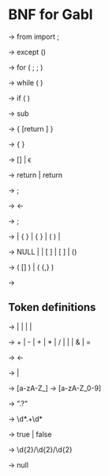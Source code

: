 # BNF for Gabl

<import> -> from <name> import <name>;

<except> -> except (<name>) <block>

<for-loop> -> for (<type-pair> ; <stmt> ; <stmt>) <block>

<while-loop> -> while ( <stmt> ) <block>

<if-stmt> -> if ( <stmt> ) <block>

<submodule> -> sub <name> <param> <sub-block>

<sub-block> -> { <sequence> [return <expr>] }

<block> -> { <sequence> }

<sequence> -> <expr> [<sequence>]
  | ϵ

<return> -> return <name>
  | return <literal>

<declare> -> <type-pair>;

<define> -> <name> <- <expr>

<expr> -> <stmt> ;

<stmt> -> <name>|<literal> {<oper> <stmt>}
  | <submodule> {<oper> <stmt>}
  | ( <stmt> )
  | <stmt>

<stmt> -> NULL
  | <name>|<literal> [<oper> <stmt>]
  | <submodule> [<oper> <stmt>]
  | (<stmt>)


<param> -> ( [<type-pair>] )
  | ( <type-pair> {,<type-pair>} )

<type-pair> -> <type> <name>

## Token definitions

<literal> -> <string>
  | <numeric>
  | <bool>
  | <date>
  | <null>

<oper> -> +
  | -
  | +
  | *
  | /
  | |
  | &
  | =

<assign> -> <-

<name> -> <alpha><alpha-num>
  | <alpha>

<alpha> -> [a-zA-Z_]
<alpha-num> -> [a-zA-Z_0-9]

<string> -> ".?"

<numeric> -> \d*\.+\d*

<bool> -> true
  | false

<date> -> \d{2}/\d{2}/\d{2}

<null> -> null


